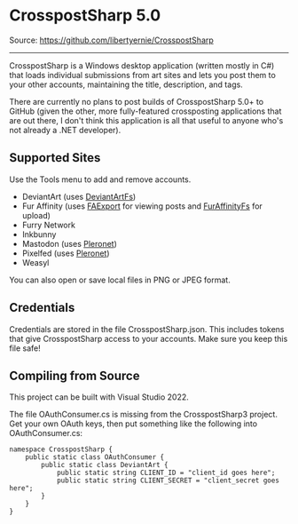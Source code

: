 CrosspostSharp 5.0
==================

Source: https://github.com/libertyernie/CrosspostSharp

------------------

CrosspostSharp is a Windows desktop application (written mostly in C#) that
loads individual submissions from art sites and lets you post them to your
other accounts, maintaining the title, description, and tags.

There are currently no plans to post builds of CrosspostSharp 5.0+ to GitHub
(given the other, more fully-featured crossposting applications that are out
there, I don't think this application is all that useful to anyone who's not
already a .NET developer).

Supported Sites
---------------

Use the Tools menu to add and remove accounts.

* DeviantArt (uses [DeviantArtFs](https://github.com/IsaacSchemm/DeviantArtFs))
* Fur Affinity (uses [FAExport](https://faexport.spangle.org.uk/) for viewing
  posts and [FurAffinityFs](https://github.com/IsaacSchemm/FurAffinityFs) for
  upload)
* Furry Network
* Inkbunny
* Mastodon (uses [Pleronet](https://github.com/Solexid/Pleronet))
* Pixelfed (uses [Pleronet](https://github.com/Solexid/Pleronet))
* Weasyl

You can also open or save local files in PNG or JPEG format.

Credentials
-----------

Credentials are stored in the file CrosspostSharp.json. This includes tokens
that give CrosspostSharp access to your accounts. Make sure you keep
this file safe!

Compiling from Source
---------------------

This project can be built with Visual Studio 2022.

The file OAuthConsumer.cs is missing from the CrosspostSharp3 project. Get your own
OAuth keys, then put something like the following into OAuthConsumer.cs:

    namespace CrosspostSharp {
        public static class OAuthConsumer {
            public static class DeviantArt {
                public static string CLIENT_ID = "client_id goes here";
                public static string CLIENT_SECRET = "client_secret goes here";
            }
        }
    }

